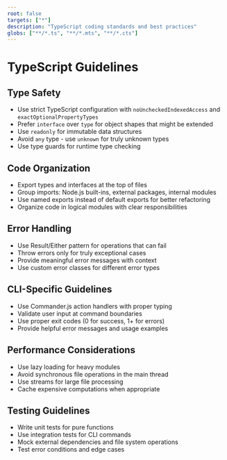 ```yaml
---
root: false
targets: ["*"]
description: "TypeScript coding standards and best practices"
globs: ["**/*.ts", "**/*.mts", "**/*.cts"]
---
```


# TypeScript Guidelines

## Type Safety
- Use strict TypeScript configuration with `noUncheckedIndexedAccess` and `exactOptionalPropertyTypes`
- Prefer `interface` over `type` for object shapes that might be extended
- Use `readonly` for immutable data structures
- Avoid `any` type - use `unknown` for truly unknown types
- Use type guards for runtime type checking

## Code Organization
- Export types and interfaces at the top of files
- Group imports: Node.js built-ins, external packages, internal modules
- Use named exports instead of default exports for better refactoring
- Organize code in logical modules with clear responsibilities

## Error Handling
- Use Result/Either pattern for operations that can fail
- Throw errors only for truly exceptional cases
- Provide meaningful error messages with context
- Use custom error classes for different error types

## CLI-Specific Guidelines
- Use Commander.js action handlers with proper typing
- Validate user input at command boundaries
- Use proper exit codes (0 for success, 1+ for errors)
- Provide helpful error messages and usage examples

## Performance Considerations
- Use lazy loading for heavy modules
- Avoid synchronous file operations in the main thread
- Use streams for large file processing
- Cache expensive computations when appropriate

## Testing Guidelines
- Write unit tests for pure functions
- Use integration tests for CLI commands
- Mock external dependencies and file system operations
- Test error conditions and edge cases